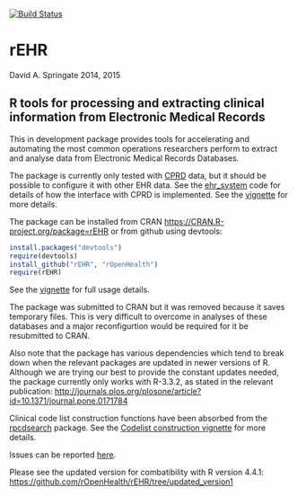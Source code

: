 [![Build Status](https://travis-ci.org/rOpenHealth/rEHR.png?branch=master)](https://travis-ci.org/rOpenHealth/rEHR)

rEHR
=====

David A. Springate 2014, 2015

R tools for processing and extracting clinical information from Electronic Medical Records
-----------------------------------------------------------------------------

This in development package provides tools for accelerating and automating the most common operations researchers perform to extract and analyse data from Electronic Medical Records Databases.  

The package is currently only tested with [CPRD](www.cprd.com) data, but it should be possible to configure it with other EHR data.  See the [ehr_system](https://github.com/rOpenHealth/rEHR/blob/master/R/ehr_system.R) code for details of how the interface with CPRD is implemented. See the [vignette](https://github.com/rOpenHealth/rEHR/blob/master/vignettes/introduction-to-rehr.pdf) for more details.

The package can be installed from CRAN <https://CRAN.R-project.org/package=rEHR> or from github using devtools:

```R
install.packages("devtools")
require(devtools)
install_github("rEHR", "rOpenHealth")
require(rEHR)
```

See the [vignette](https://github.com/rOpenHealth/rEHR/blob/master/vignettes/introduction-to-rehr.pdf) for full usage details. 

The package was submitted to CRAN but it was removed because it saves temporary files. This is very difficult to overcome in analyses of these databases and a major reconfigurtion would be required for it be resubmitted to CRAN.

Also note that the package has various dependencies which tend to break down when the relevant packages are updated in newer versions of R. Although we are trying our best to provide the constant updates needed, the package currently only works with R-3.3.2, as stated in the relevant publication: http://journals.plos.org/plosone/article?id=10.1371/journal.pone.0171784

Clinical code list construction functions have been absorbed from the [rpcdsearch](https://github.com/rOpenHealth/rpcdsearch) package.  See the [Codelist construction vignette](https://github.com/rOpenHealth/rEHR/blob/master/vignettes/codelists.pdf) for more details.

Issues can be reported [here](https://github.com/rOpenHealth/rEHR/issues).

Please see the updated version for combatibility with R version 4.4.1: https://github.com/rOpenHealth/rEHR/tree/updated_version1
